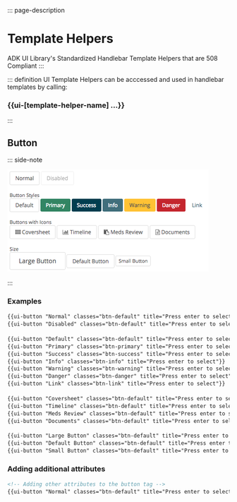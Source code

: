 ::: page-description
# Template Helpers #
ADK UI Library's Standardized Handlebar Template Helpers that are 508 Compliant
:::

::: definition
UI Template Helpers can be acccessed and used in handlebar templates by calling:
### **{{ui-[template-helper-name] ...}}** ###
:::

## Button ##
::: side-note
<!-- <button type="button" class="btn btn-default" title="Press enter to select">Normal</button>
<button type="button" class="btn btn-default" title="Press enter to select" disabled>Disabled</button>
<h4>Buttons Styles</h4>
<button type="button" class="btn btn-default" title="Press enter to select">Default</button>
<button type="button" class="btn btn-primary" title="Press enter to select">Primary</button>
<button type="button" class="btn btn-success" title="Press enter to select">Success</button>
<button type="button" class="btn btn-info" title="Press enter to select">Info</button>
<button type="button" class="btn btn-warning" title="Press enter to select">Warning</button>
<button type="button" class="btn btn-danger" title="Press enter to select">Danger</button>
<button type="button" class="btn btn-link" title="Press enter to select">Link</button>
<h4>Buttons with Icons</h4>
<button type="button" class="btn btn-default" title="Press enter to select"><i class="fa fa-th"></i> Coversheet</button>
<button type="button" class="btn btn-default" title="Press enter to select"><i class="fa fa-bar-chart"></i> Timeline</button>
<button type="button" class="btn btn-default" title="Press enter to select"><i class="fa fa-clipboard"></i> Meds Review</button>
<button type="button" class="btn btn-default" title="Press enter to select"><i class="fa fa-file-text-o"></i> Documents</button>
<h4>Size</h4>
<button type="button" class="btn btn-default btn-lg" title="Press enter to select">Large Button</button>
<button type="button" class="btn btn-default" title="Press enter to select">Default Button</button>
<button type="button" class="btn btn-default btn-sm" title="Press enter to select">Small Button</button> -->

![buttonTemplateHelpers](assets/buttonTemplateHelpers.png "Button Template Helpers Options")

:::
### Examples ###
```HTML
{{ui-button "Normal" classes="btn-default" title="Press enter to select"}}
{{ui-button "Disabled" classes="btn-default" title="Press enter to select" disabled=true}}

{{ui-button "Default" classes="btn-default" title="Press enter to select"}}
{{ui-button "Primary" classes="btn-primary" title="Press enter to select"}}
{{ui-button "Success" classes="btn-success" title="Press enter to select"}}
{{ui-button "Info" classes="btn-info" title="Press enter to select"}}
{{ui-button "Warning" classes="btn-warning" title="Press enter to select"}}
{{ui-button "Danger" classes="btn-danger" title="Press enter to select"}}
{{ui-button "Link" classes="btn-link" title="Press enter to select"}}

{{ui-button "Coversheet" classes="btn-default" title="Press enter to select" icon="fa-th"}}
{{ui-button "Timeline" classes="btn-default" title="Press enter to select" icon="fa-bar-chart"}}
{{ui-button "Meds Review" classes="btn-default" title="Press enter to select" icon="fa-clipboard"}}
{{ui-button "Documents" classes="btn-default" title="Press enter to select" icon="fa-file-text-o"}}

{{ui-button "Large Button" classes="btn-default" title="Press enter to select" size="lg"}}
{{ui-button "Default Button" classes="btn-default" title="Press enter to select"}}
{{ui-button "Small Button" classes="btn-default" title="Press enter to select" size="sm"}}
```
### Adding additional attributes ###
```HTML
<!-- Adding other attributes to the button tag -->
{{ui-button "Normal" classes="btn-default" title="Press enter to select" attributes='data-toggle=true role="tab"'}}
```